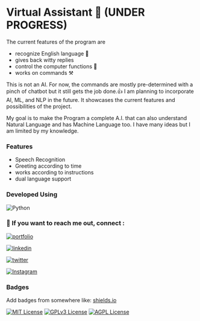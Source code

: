 
# Virtual Assistant 🤖 (UNDER PROGRESS)

The current features of the program are
- recognize English language 📑
- gives back witty replies
- control the computer functions 🛂
- works on commands ⚒

This is not an AI. For now, the commands 
are mostly pre-determined with a pinch of
 chatbot but it still gets the job done.👍
  I am planning to incorporate AI, ML, and NLP 
  in the future. It showcases the current
   features and possibilities of the 
   project.

My goal is to make the Program a complete
 A.I. that can also understand Natural 
 Language and has Machine Language too.
  I have many ideas but I am limited by 
  my knowledge.

### Features

- Speech Recognition
- Greeting according to time
- works according to instructions
- dual language support


### Developed Using 
![Python](https://img.shields.io/badge/python-3670A0?style=for-the-badge&logo=python&logoColor=ffdd54)
### 🔗 If you want to reach me out, connect : 
[![portfolio](https://img.shields.io/badge/my_portfolio-000?style=for-the-badge&logo=ko-fi&logoColor=white)](https://shivamgoswamihere.github.io/SG-personal-portfolio/)

[![linkedin](https://img.shields.io/badge/linkedin-0A66C2?style=for-the-badge&logo=linkedin&logoColor=white)](https://www.linkedin.com/in/shivamgoswami-/)

[![twitter](https://img.shields.io/badge/twitter-1DA1F2?style=for-the-badge&logo=twitter&logoColor=white)](https://twitter.com/ShivamGoswami_)

[![Instagram](https://img.shields.io/badge/Instagram-%23E4405F.svg?style=for-the-badge&logo=Instagram&logoColor=white)](https://www.instagram.com/shivamgoswami__/)
### Badges

Add badges from somewhere like: [shields.io](https://shields.io/)

[![MIT License](https://img.shields.io/badge/License-MIT-green.svg)](https://choosealicense.com/licenses/mit/)
[![GPLv3 License](https://img.shields.io/badge/License-GPL%20v3-yellow.svg)](https://opensource.org/licenses/)
[![AGPL License](https://img.shields.io/badge/license-AGPL-blue.svg)](http://www.gnu.org/licenses/agpl-3.0)

